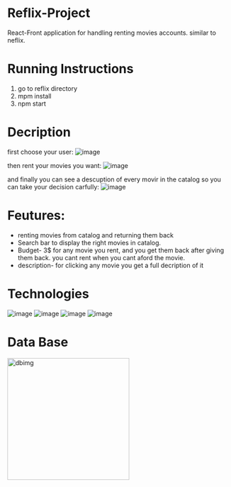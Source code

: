 # Reflix-Project
 React-Front application for handling renting movies accounts. similar to neflix.

# Running Instructions
1. go to reflix directory
2. mpm install
3. npm start


# Decription
first choose your user:
![image](https://user-images.githubusercontent.com/70105078/201467964-975240db-d8a6-4d9f-b709-8ee7cdec17d5.png)

then rent your movies you want:
![image](https://user-images.githubusercontent.com/70105078/201468057-29e51211-5bef-4a3b-96a9-5db314ee8f22.png)

and finally you can see a descuption of every movir in the catalog so you can take your decision carfully:
![image](https://user-images.githubusercontent.com/70105078/201468159-e2431557-54be-4fe3-a44b-c600d575f925.png)

# Feutures:
- renting movies from catalog and returning them back
- Search bar to display the right movies in catalog.
- Budget-  3$ for any movie you rent, and you get them back after giving them back. you cant rent when you cant aford the movie.
- description- for clicking any movie you get a full decription of it 


# Technologies
![image](https://user-images.githubusercontent.com/70105078/201467752-6abce208-9681-4029-8757-5e7b849c8cd7.png)
![image](https://user-images.githubusercontent.com/70105078/201467773-36247067-2e4a-48bf-ad45-b5089a8c7c46.png)
![image](https://user-images.githubusercontent.com/70105078/201467796-8d87363e-3c9e-48d0-b69e-11f93563a45c.png)
![image](https://user-images.githubusercontent.com/70105078/201467810-3414f503-7749-48db-b42d-c8cda3bfa6e1.png)

# Data Base
<img width="275" alt="dbimg" src="https://user-images.githubusercontent.com/70105078/203827861-6d24970e-b087-46eb-8455-50110aad8f76.png">








